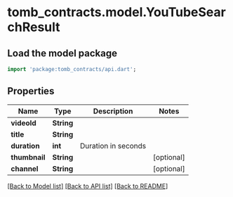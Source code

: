 # tomb_contracts.model.YouTubeSearchResult

## Load the model package
```dart
import 'package:tomb_contracts/api.dart';
```

## Properties
Name | Type | Description | Notes
------------ | ------------- | ------------- | -------------
**videoId** | **String** |  | 
**title** | **String** |  | 
**duration** | **int** | Duration in seconds | 
**thumbnail** | **String** |  | [optional] 
**channel** | **String** |  | [optional] 

[[Back to Model list]](../README.md#documentation-for-models) [[Back to API list]](../README.md#documentation-for-api-endpoints) [[Back to README]](../README.md)


